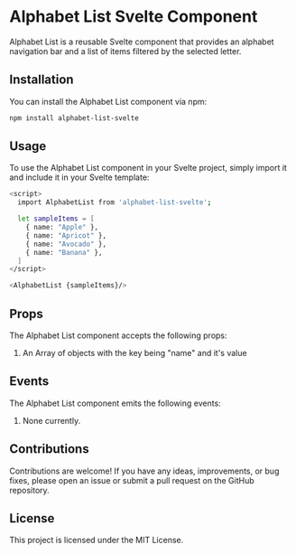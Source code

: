# Alphabet List Svelte Component

Alphabet List is a reusable Svelte component that provides an alphabet navigation bar and a list of items filtered by the selected letter.

## Installation

You can install the Alphabet List component via npm:

```bash
npm install alphabet-list-svelte
```

## Usage

To use the Alphabet List component in your Svelte project, simply import it and include it in your Svelte template:

```bash
<script>
  import AlphabetList from 'alphabet-list-svelte';

  let sampleItems = [
    { name: "Apple" },
    { name: "Apricot" },
    { name: "Avocado" },
    { name: "Banana" },
  ]
</script>

<AlphabetList {sampleItems}/>
```

## Props

The Alphabet List component accepts the following props:

1. An Array of objects with the key being "name" and it's value

## Events

The Alphabet List component emits the following events:

1. None currently.

## Contributions

Contributions are welcome! If you have any ideas, improvements, or bug fixes, please open an issue or submit a pull request on the GitHub repository.

## License

This project is licensed under the MIT License.
